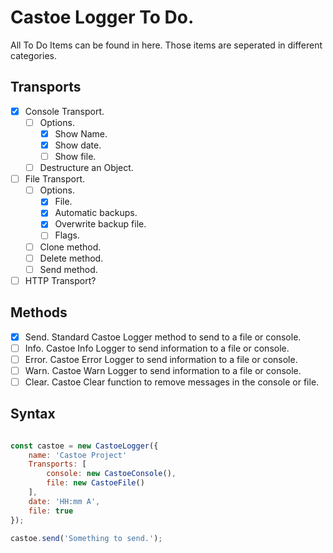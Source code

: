 # Castoe Logger To Do.

All To Do Items can be found in here. Those items are seperated in different categories.


## Transports
- [x] Console Transport.
	- [ ] Options.
		- [x] Show Name.
		- [x] Show date.
		- [ ] Show file.
	- [ ] Destructure an Object.
- [ ] File Transport.
	- [ ] Options.
		- [x] File.
		- [x] Automatic backups.
		- [x] Overwrite backup file.
		- [ ] Flags.
	- [ ] Clone method.
	- [ ] Delete method.
	- [ ] Send method.
- [ ] HTTP Transport?

## Methods
- [x] Send. Standard Castoe Logger method to send to a file or console.
- [ ] Info. Castoe Info Logger to send information to a file or console.
- [ ] Error. Castoe Error Logger to send information to a file or console.
- [ ] Warn. Castoe Warn Logger to send information to a file or console.
- [ ] Clear. Castoe Clear function to remove messages in the console or file.

## Syntax
```javascript

const castoe = new CastoeLogger({
	name: 'Castoe Project'
	Transports: [
		console: new CastoeConsole(),
		file: new CastoeFile()
	],
	date: 'HH:mm A',
	file: true
});

castoe.send('Something to send.');
```
